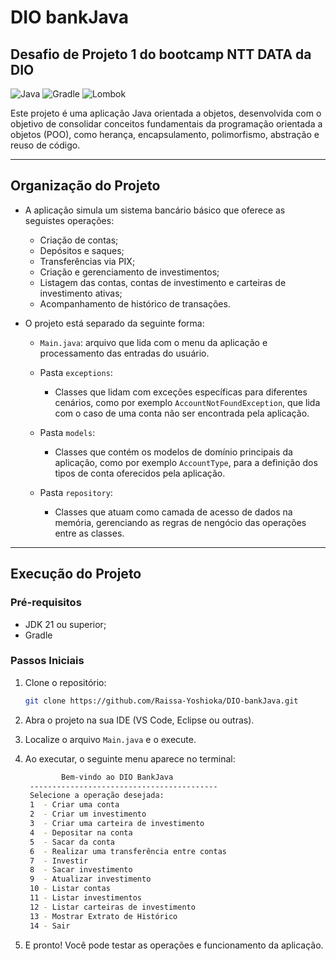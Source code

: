 # DIO bankJava
## Desafio de Projeto 1 do bootcamp NTT DATA da DIO

![Java](https://img.shields.io/badge/Java-21-royalblue?style=for-the-badge&logo=openjdk)
![Gradle](https://img.shields.io/badge/Gradle-8.8-green?style=for-the-badge&logo=gradle)
![Lombok](https://img.shields.io/badge/Lombok-v1.18.38-darkred?style=for-the-badge&logo=projectlombok)

Este projeto é uma aplicação Java orientada a objetos, desenvolvida com o objetivo de consolidar conceitos fundamentais da programação orientada a objetos (POO), como herança, encapsulamento, polimorfismo, abstração e reuso de código. 

---

## Organização do Projeto

- A aplicação simula um sistema bancário básico que oferece as seguistes operações:
    
    * Criação de contas;
    * Depósitos e saques;
    * Transferências via PIX;
    * Criação e gerenciamento de investimentos;
    *  Listagem das contas, contas de investimento e carteiras de investimento ativas;
    * Acompanhamento de histórico de transações.

- O projeto está separado da seguinte forma:

    * `Main.java`: arquivo que lida com o menu da aplicação e processamento das entradas do usuário.
    
    * Pasta `exceptions`:  
        - Classes que lidam com exceções específicas para diferentes cenários, como por exemplo `AccountNotFoundException`, que lida com o caso de uma conta não ser encontrada pela aplicação.
    * Pasta `models`:
        - Classes que contém os modelos de domínio principais da aplicação, como por exemplo `AccountType`, para a definição dos tipos de conta oferecidos pela aplicação.
    * Pasta `repository`:
        - Classes que atuam como camada de acesso de dados na memória, gerenciando as regras de nengócio das operações entre as classes.

---

## Execução do Projeto

### Pré-requisitos

  - JDK 21 ou superior;
  - Gradle

### Passos Iniciais

  1. Clone o repositório:
     ```sh
     git clone https://github.com/Raissa-Yoshioka/DIO-bankJava.git
     ```

  2. Abra o projeto na sua IDE (VS Code, Eclipse ou outras).
  3. Localize o arquivo `Main.java` e o execute.
  4. Ao executar, o seguinte menu aparece no terminal:
     ```sh
             Bem-vindo ao DIO BankJava
      ------------------------------------------
      Selecione a operação desejada:
      1  - Criar uma conta
      2  - Criar um investimento
      3  - Criar uma carteira de investimento
      4  - Depositar na conta
      5  - Sacar da conta
      6  - Realizar uma transferência entre contas
      7  - Investir
      8  - Sacar investimento
      9  - Atualizar investimento
      10 - Listar contas
      11 - Listar investimentos
      12 - Listar carteiras de investimento
      13 - Mostrar Extrato de Histórico
      14 - Sair
      ```
  5. E pronto! Você pode testar as operações e funcionamento da aplicação.
